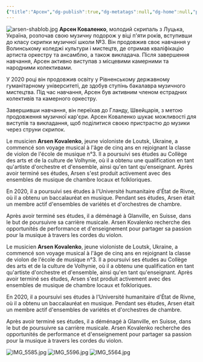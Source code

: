 ```yaml
---
{"title":"Арсен","dg-publish":true,"dg-metatags":null,"dg-home":null,"permalink":"/psiholog/arsen/","dgPassFrontmatter":true,"noteIcon":""}
---
```


![arsen-shablob.jpg](/img/user/arsen-shablob.jpg)
**Арсен Коваленко**, молодий скрипаль з Луцька, Україна, розпочав свою музичну подорож у віці п'яти років, вступивши до класу скрипки музичної школи №3. Він продовжив своє навчання у Волинському коледжі культури і мистецтв, де отримав кваліфікацію артиста оркестру та ансамблю, а також викладача. Після завершення навчання, Арсен активно виступав з місцевими камерними та народними колективами.

У 2020 році він продовжив освіту у Рівненському державному гуманітарному університеті, де здобув ступінь бакалавра музичного мистецтва. Під час навчання, Арсен був активним членом естрадних колективів та камерного оркестру.

Завершивши навчання, він переїхав до Гланду, Швейцарія, з метою продовження музичної кар'єри. Арсен Коваленко шукає можливості для виступів та викладання, щоб поділитися своєю пристрастю до музики через струни скрипок.

Le musicien **Arsen Kovalenko**, jeune violoniste de Loutsk, Ukraine, a commencé son voyage musical à l'âge de cinq ans en rejoignant la classe de violon de l'école de musique n°3. Il a poursuivi ses études au Collège des arts et de la culture de Volhynie, où il a obtenu une qualification en tant qu'artiste d'orchestre et d'ensemble, ainsi qu'en tant qu'enseignant. Après avoir terminé ses études, Arsen s'est produit activement avec des ensembles de musique de chambre locaux et folkloriques.

En 2020, il a poursuivi ses études à l'Université humanitaire d'État de Rivne, où il a obtenu un baccalauréat en musique. Pendant ses études, Arsen était un membre actif d'ensembles de variétés et d'orchestres de chambre.

Après avoir terminé ses études, il a déménagé à Glanville, en Suisse, dans le but de poursuivre sa carrière musicale. Arsen Kovalenko recherche des opportunités de performance et d'enseignement pour partager sa passion pour la musique à travers les cordes du violon.

<p>Le musicien <strong>Arsen Kovalenko</strong>, jeune violoniste de Loutsk, Ukraine, a commencé son voyage musical à l&#39;âge de cinq ans en rejoignant la classe de violon de l&#39;école de musique n°3. Il a poursuivi ses études au Collège des arts et de la culture de Volhynie, où il a obtenu une qualification en tant qu&#39;artiste d&#39;orchestre et d&#39;ensemble, ainsi qu&#39;en tant qu&#39;enseignant. Après avoir terminé ses études, Arsen s&#39;est produit activement avec des ensembles de musique de chambre locaux et folkloriques.</p>
<p>En 2020, il a poursuivi ses études à l&#39;Université humanitaire d&#39;État de Rivne, où il a obtenu un baccalauréat en musique. Pendant ses études, Arsen était un membre actif d&#39;ensembles de variétés et d&#39;orchestres de chambre.</p>
<p>Après avoir terminé ses études, il a déménagé à Glanville, en Suisse, dans le but de poursuivre sa carrière musicale. Arsen Kovalenko recherche des opportunités de performance et d&#39;enseignement pour partager sa passion pour la musique à travers les cordes du violon.</p>


![IMG_5585.jpg](/img/user/IMG_5585.jpg)
![IMG_5596.jpg](/img/user/IMG_5596.jpg)
![IMG_5564.jpg](/img/user/IMG_5564.jpg)
